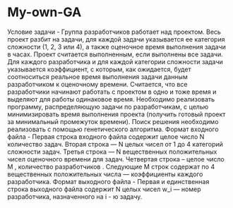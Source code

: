 # My-own-GA
Условие задачи - 
Группа разработчиков работает над проектом. Весь проект разбит на задачи, для каждой задачи указывается ее категория сложности (1, 2, 3 или 4), а также оценочное время выполнения задачи в часах. Проект считается выполненным, если выполнены все задачи. Для каждого разработчика и для каждой категории сложности задачи указывается коэффициент, с которым, как ожидается, будет соотноситься реальное время выполнения задачи данным разработчиком к оценочному времени. Считается, что все разработчики начинают работать с проектом в одно и тоже время и выделяют для работы одинаковое время. Необходимо реализовать программу, распределяющую задачи по разработчикам, с целью минимизировать время выполнения проекта (получить готовый проект за минимальный промежуток времени). Поиск решения необходимо реализовать с помощью генетического алгоритма.
Формат входного файла - 
Первая строка входного файла содержит целое число N количество задач.
Вторая строка — N целых чисел от 1 до 4 категорий сложности задач.
Третья строка — N вещественных положительных чисел оценочного времени для задач.
Четвертая строка – целое число M , количество разработчиков .
Следующие M строк содержат по 4 вещественных положительных числа — коэффициенты каждого разработчика.
Формат выходного файла - 
Первая и единственная строка выходного файла содержит N целых чисел w_i — номер разработчика, назначенного на i - ю задачу.
